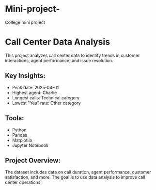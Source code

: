 # Mini-project-
College mini project 
# Call Center Data Analysis

This project analyzes call center data to identify trends in customer interactions, agent performance, and issue resolution.

## Key Insights:
- Peak date: 2025-04-01
- Highest agent: Charlie
- Longest calls: Technical category
- Lowest "Yes" rate: Other category

## Tools:
- Python
- Pandas
- Matplotlib
- Jupyter Notebook

## Project Overview:
The dataset includes data on call duration, agent performance, customer satisfaction, and more. The goal is to use data analysis to improve call center operations.
